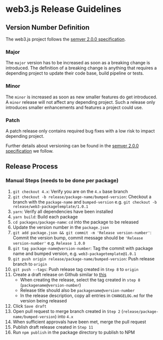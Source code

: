 # web3.js Release Guidelines

## Version Number Definition

The web3.js project follows the [semver 2.0.0 specification](https://semver.org/).

### Major

The `major` version has to be increased as soon as a breaking change is introduced. The definition of a breaking change is anything that requires a depending project to update their code base, build pipeline or tests.

### Minor

The `minor` is increased as soon as new smaller features do get introduced. A `minor` release will not affect any depending project. Such a release only introduces smaller enhancements and features a project could use.

### Patch

A patch release only contains required bug fixes with a low risk to impact depending project.

Further details about versioning can be found in the [semver 2.0.0 specification](https://semver.org/) we follow.

## Release Process

### Manual Steps (needs to be done per package)

1. `git checkout 4.x`: Verify you are on the `4.x` base branch
2. `git checkout -b release/package-name/bumped-version`: Checkout a branch with the `package-name` and `bumped-version` e.g. `git checkout -b release/web3-packagetemplate/1.0.1`
3. `yarn`: Verify all dependencies have been installed
4. `yarn build`: Build each package
5. `cd packages/package-name`: `cd` into the package to be released
6. Update the version number in the `package.json`
7. `git add package.json && git commit -m 'Release version-number'`: Commit the version bump, commit message should be `'Release version-number'` e.g. `Release 1.0.0`
8. `git tag package-name@version-number`: Tag the commit with package name and bumped version, e.g. `web3-packagetemplate@1.0.1`
9. `git push origin release/package-name/bumped-version`: Push release branch to `origin`
10. `git push --tags`: Push release tag created in `Step 8` to `origin`
11. Create a draft release on Github similar to [this](https://github.com/ChainSafe/web3.js/releases/tag/web3-packagetemplate%401.0.1)
    - When creating the release, select the tag created in `step 8` (`packagename@version-number`)
    - Release title should also be `packagename@version-number`
    - In the release description, copy all entries in `CHANGELOG.md` for the version being released
12. Click `Save draft`
13. Open pull request to merge branch created in `Step 2` (`release/package-name/bumped-version`) into `4.x`
14. When sufficient approvals have been met, merge the pull request
15. Publish draft release created in `Step 11`
16. Run `npm publish` in the package directory to publish to NPM
